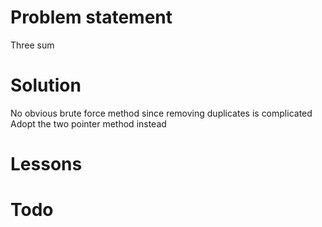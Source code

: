 # Problem statement
  Three sum

# Solution
  No obvious brute force method since removing duplicates is complicated
  Adopt the two pointer method instead
  
# Lessons


# Todo
